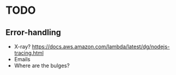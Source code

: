 # TODO

## Error-handling

- X-ray? https://docs.aws.amazon.com/lambda/latest/dg/nodejs-tracing.html
- Emails
- Where are the bulges?
